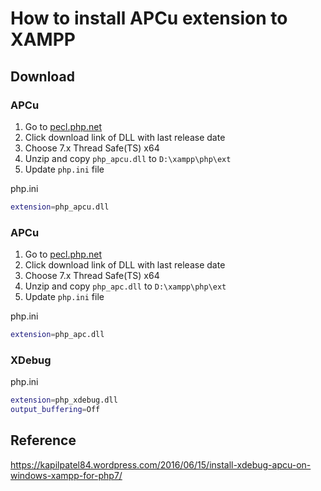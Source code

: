 # How to install APCu extension to XAMPP

## Download

### APCu

1. Go to <a href="http://pecl.php.net/package/apcu">pecl.php.net</a>
2. Click download link of DLL with last release date
3. Choose 7.x Thread Safe(TS) x64
4. Unzip and copy `php_apcu.dll` to `D:\xampp\php\ext`
5. Update `php.ini` file

php.ini
```bash
extension=php_apcu.dll
```

### APCu

1. Go to <a href="http://pecl.php.net/package/apcu_bc">pecl.php.net</a>
2. Click download link of DLL with last release date
3. Choose 7.x Thread Safe(TS) x64
4. Unzip and copy `php_apc.dll` to `D:\xampp\php\ext`
5. Update `php.ini` file

php.ini
```bash
extension=php_apc.dll
```

### XDebug

php.ini
```bash
extension=php_xdebug.dll
output_buffering=Off
```

## Reference

<https://kapilpatel84.wordpress.com/2016/06/15/install-xdebug-apcu-on-windows-xampp-for-php7/>